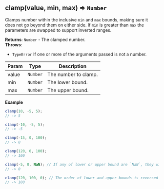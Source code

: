 <a name="clamp"></a>

## clamp(value, min, max) ⇒ <code>Number</code>
Clamps number within the inclusive `min` and `max` bounds, making sure it does not go beyond them on either side.
If `min` is greater than `max` the parameters are swapped to support inverted ranges.

**Returns**: <code>Number</code> - The clamped number.  
**Throws**:

- <code>TypeError</code> If one or more of the arguments passed is not a number.


| Param | Type | Description |
| --- | --- | --- |
| value | <code>Number</code> | The number to clamp. |
| min | <code>Number</code> | The lower bound. |
| max | <code>Number</code> | The upper bound. |

**Example**  
```js
clamp(10, -5, 5);
// -> 5

clamp(-10, -5, 5);
// -> -5

clamp(-15, 0, 100);
// -> 0

clamp(120, 0, 100);
// -> 100

clamp(-5, 0, NaN); // If any of lower or upper bound are `NaN`, they will be converted to `0`.
// -> 0

clamp(120, 100, 0); // The order of lower and upper bounds is reversed (100 > 0)
// -> 100
```
